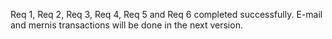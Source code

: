 Req 1, Req 2, Req 3, Req 4, Req 5 and Req 6 completed successfully.
E-mail and mernis transactions will be done in the next version.
